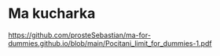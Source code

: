 # Ma kucharka
https://github.com/prosteSebastian/ma-for-dummies.github.io/blob/main/Pocitani_limit_for_dummies-1.pdf
